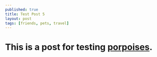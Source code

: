 ```yaml
---
published: true
title: Test Post 5
layout: post
tags: [friends, pets, travel]
---
```


# This is a post for testing [porpoises](http://en.wikipedia.org/wiki/Porpoise).
